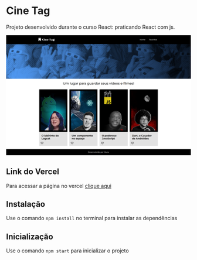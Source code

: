 # Cine Tag

Projeto desenvolvido durante o curso React: praticando React com js.

<img src="./screenshot.png" alt="Imagem da página desenvolvida" />

## Link do Vercel
Para acessar a página no vercel [clique aqui](https://cine-tag-rouge.vercel.app/)

## Instalação
Use o comando `npm install` no terminal para instalar as dependências

## Inicialização
Use o comando `npm start` para inicializar o projeto
